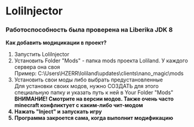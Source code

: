 # LoliInjector
### Работоспособность была проверена на Liberika JDK 8
<b>Как добавить модицикации в проект?</br></b>
1. Запустить LoliInjector
2. Установить Folder "Mods" - папка mods проекта Loliland. У каждого сервера она своя</br>Пример: C:\Users\HZERR\loliland\updates\clients\nano_magic\mods
3. Установить свои моды либо выбрать предустановленные</br>
  Для установки своих модов, нужно СОЗДАТЬ для этого специальную папку и указать путь к ней в Your Folder "Mods"<br><b>
  ВНИМАНИЕ! Смотрите на версии модов. Также очень часто minecraft конфликтует с каким-либо чит-модом
4. Нажать "Inject" и запускать игру
5. Программа закроется сама, когда выполнит модификацию
